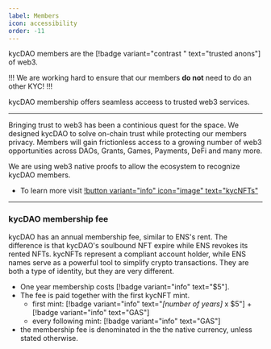```yaml
---
label: Members
icon: accessibility
order: -11
---
```


kycDAO members are the [!badge variant="contrast " text="trusted anons"] of web3. 

!!!
We are working hard to ensure that our members **do not** need to do an other KYC! 
!!!

kycDAO membership offers seamless acceess to trusted web3 services.

---

Bringing trust to web3 has been a continious quest for the space. We designed kycDAO to solve on-chain trust while protecting our members privacy. Members will gain frictionless access to a growing number of web3 opportunities across DAOs, Grants, Games, Payments, DeFi and many more. 

We are using web3 native proofs to allow the ecosystem to recognize kycDAO members. 
- To learn more visit [!button variant="info" icon="image" text="kycNFTs"](/learn/NFT.md)


--- 
### kycDAO membership fee

kycDAO has an annual membership fee, similar to ENS's rent. 
The difference is that kycDAO's soulbound NFT expire while ENS revokes its rented NFTs. kycNFTs represent a compliant account holder, while ENS names serve as a powerful tool to simplify crypto transactions. They are both a type of identity, but they are very different.

- One year membership costs [!badge variant="info" text="$5"].
- The fee is paid together with the first kycNFT mint. 
    - first mint: [!badge variant="info" text="_[number of years]_ x $5"] + [!badge variant="info" text="GAS"]
    - every following mint: [!badge variant="info" text="GAS"]
- the membership fee is denominated in the the native currency, unless stated otherwise.
